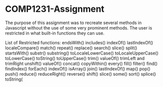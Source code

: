 # COMP1231-Assignment
The purpose of this assignment was to recreate several methods in Javascript without the use of some very prominent methods. The user is restricted in what built-in functions they can use.

List of Restricted functions: 
endsWith()
includes()
indexOf()
lastIndexOf()
localeCompare()
match()
repeat()
replace()
search()
slice()
split()
startsWith()
substr()
substring()
toLocaleLowerCase()
toLocaleUpperCase()
toLowerCase()
toString()
toUpperCase()
trim()
valueOf()
trimLeft and trimRight
unshift()
valueOf()
concat()
copyWithin()
every()
fill()
filter()
find()
findIndex()
forEach()
indexOf()
isArray()
join()
lastIndexOf()
map()
pop()
push()
reduce()
reduceRight()
reverse()
shift()
slice()
some()
sort()
splice()
toString(
